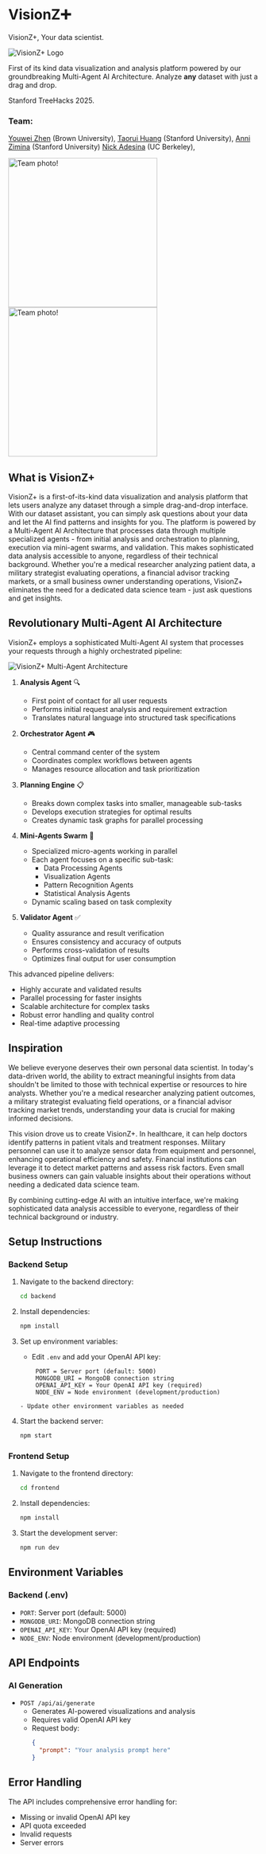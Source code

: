 # VisionZ➕

VisionZ+, Your data scientist.

![VisionZ+ Logo](./images/visionz+.png "VisionZ+ Logo")

First of its kind data visualization and analysis platform powered by our groundbreaking Multi-Agent AI Architecture. Analyze **any** dataset with just a drag and drop.

Stanford TreeHacks 2025.

### Team:
<a href="https://youweizhen.com" target="_blank">Youwei Zhen</a> (Brown University), 
<a href="http://linkedin.com/in/taorui-huang/" target="_blank">Taorui Huang</a> (Stanford University), 
<a href="https://www.linkedin.com/in/a-zimina/" target="_blank">Anni Zimina</a> (Stanford University)
<a href="http://linkedin.com/in/nickadesina" target="_blank">Nick Adesina</a> (UC Berkeley), 

<p float="left">
   <img src="./images/team1.jpg" width=300 alt="Team photo!">
   <img src="./images/team2.jpg" width=300 alt="Team photo!">
</p>

## What is VisionZ+
VisionZ+ is a first-of-its-kind data visualization and analysis platform that lets users analyze any dataset through a simple drag-and-drop interface. With our dataset assistant, you can simply ask questions about your data and let the AI find patterns and insights for you. The platform is powered by a Multi-Agent AI Architecture that processes data through multiple specialized agents - from initial analysis and orchestration to planning, execution via mini-agent swarms, and validation. This makes sophisticated data analysis accessible to anyone, regardless of their technical background. Whether you're a medical researcher analyzing patient data, a military strategist evaluating operations, a financial advisor tracking markets, or a small business owner understanding operations, VisionZ+ eliminates the need for a dedicated data science team - just ask questions and get insights.

## Revolutionary Multi-Agent AI Architecture

VisionZ+ employs a sophisticated Multi-Agent AI system that processes your requests through a highly orchestrated pipeline:

![VisionZ+ Multi-Agent Architecture](./images/architecture.png "Architecture Diagram")

1. **Analysis Agent** 🔍
   - First point of contact for all user requests
   - Performs initial request analysis and requirement extraction
   - Translates natural language into structured task specifications

2. **Orchestrator Agent** 🎮
   - Central command center of the system
   - Coordinates complex workflows between agents
   - Manages resource allocation and task prioritization

3. **Planning Engine** 📋
   - Breaks down complex tasks into smaller, manageable sub-tasks
   - Develops execution strategies for optimal results
   - Creates dynamic task graphs for parallel processing

4. **Mini-Agents Swarm** 🐝
   - Specialized micro-agents working in parallel
   - Each agent focuses on a specific sub-task:
     - Data Processing Agents
     - Visualization Agents
     - Pattern Recognition Agents
     - Statistical Analysis Agents
   - Dynamic scaling based on task complexity

5. **Validator Agent** ✅
   - Quality assurance and result verification
   - Ensures consistency and accuracy of outputs
   - Performs cross-validation of results
   - Optimizes final output for user consumption

This advanced pipeline delivers:
- Highly accurate and validated results
- Parallel processing for faster insights
- Scalable architecture for complex tasks
- Robust error handling and quality control
- Real-time adaptive processing

## Inspiration

We believe everyone deserves their own personal data scientist. In today's data-driven world, the ability to extract meaningful insights from data shouldn't be limited to those with technical expertise or resources to hire analysts. Whether you're a medical researcher analyzing patient outcomes, a military strategist evaluating field operations, or a financial advisor tracking market trends, understanding your data is crucial for making informed decisions.

This vision drove us to create VisionZ+. In healthcare, it can help doctors identify patterns in patient vitals and treatment responses. Military personnel can use it to analyze sensor data from equipment and personnel, enhancing operational efficiency and safety. Financial institutions can leverage it to detect market patterns and assess risk factors. Even small business owners can gain valuable insights about their operations without needing a dedicated data science team.

By combining cutting-edge AI with an intuitive interface, we're making sophisticated data analysis accessible to everyone, regardless of their technical background or industry.

## Setup Instructions

### Backend Setup

1. Navigate to the backend directory:
   ```bash
   cd backend
   ```

2. Install dependencies:
   ```bash
   npm install
   ```

3. Set up environment variables:
   - Edit `.env` and add your OpenAI API key:
     ```
      PORT = Server port (default: 5000)
      MONGODB_URI = MongoDB connection string
      OPENAI_API_KEY = Your OpenAI API key (required)
      NODE_ENV = Node environment (development/production)     
   ```
   - Update other environment variables as needed
4. Start the backend server:
   ```bash
   npm start
   ```

### Frontend Setup

1. Navigate to the frontend directory:
   ```bash
   cd frontend
   ```

2. Install dependencies:
   ```bash
   npm install
   ```

3. Start the development server:
   ```bash
   npm run dev
   ```

## Environment Variables

### Backend (.env)

- `PORT`: Server port (default: 5000)
- `MONGODB_URI`: MongoDB connection string
- `OPENAI_API_KEY`: Your OpenAI API key (required)
- `NODE_ENV`: Node environment (development/production)

## API Endpoints

### AI Generation

- `POST /api/ai/generate`
  - Generates AI-powered visualizations and analysis
  - Requires valid OpenAI API key
  - Request body:
    ```json
    {
      "prompt": "Your analysis prompt here"
    }
    ```

## Error Handling

The API includes comprehensive error handling for:
- Missing or invalid OpenAI API key
- API quota exceeded
- Invalid requests
- Server errors
